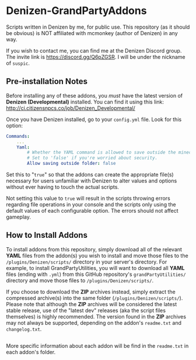 # Denizen-GrandPartyAddons
Scripts written in Denizen by me, for public use. This repository (as it should be obvious) is NOT affiliated with mcmonkey (author of Denizen) in any way.

If you wish to contact me, you can find me at the Denizen Discord group. The invite link is https://discord.gg/Q6pZGSR. I will be under the nickname of `suspic`.

## Pre-installation Notes
Before installing any of these addons, you *must* have the latest version of **Denizen (Developmental)** installed. You can find it using this link: http://ci.citizensnpcs.co/job/Denizen_Developmental/

Once you have Denizen installed, go to your `config.yml` file. Look for this option:
```YAML
Commands:
    ...
    Yaml:
        # Whether the YAML command is allowed to save outside the minecraft folder.
        # Set to 'false' if you're worried about security.
        Allow saving outside folder: false
```
Set this to "`true`" so that the addons can create the appropriate file(s) necessary for users unfamiliar with Denizen to alter values and options without ever having to touch the actual scripts.

Not setting this value to `true` will result in the scripts throwing errors regarding file operations in your console and the scripts only using the default values of each configurable option. The errors should not affect gameplay.

## How to Install Addons
To install addons from this repository, simply download all of the relevant **YAML** files from the addon(s) you wish to install and move those files to the `/plugins/Denizen/scripts/` directory in your server's directory. For example, to install GrandPartyUtilities, you will want to download all **YAML** files (ending with `.yml`) from this GitHub repository's `grandPartyUtilities/` directory and move those files to `/plugins/Denizen/scripts/`.

If you choose to download the **ZIP** archives instead, simply extract the compressed archive(s) into the same folder (`/plugins/Denizen/scripts/`). Please note that although the **ZIP** archives will be considered the latest stable release, use of the "latest dev" releases (aka the script files themselves) is highly recommended. The version found in the **ZIP** archives may not always be supported, depending on the addon's `readme.txt` and `changelog.txt`.

##
More specific information about each addon will be find in the `readme.txt` in each addon's folder.
